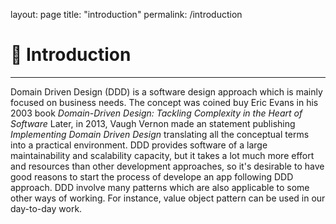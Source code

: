 layout: page
title: "introduction"
permalink: /introduction

# 🥇 Introduction
--- 
Domain Driven Design (DDD) is a software design approach which is mainly focused on business needs.
The concept was coined buy Eric Evans in his 2003 book  _Domain-Driven Design: Tackling Complexity in the Heart of Software_
Later, in 2013, Vaugh Vernon made an statement publishing _Implementing Domain Driven Design_ translating all the conceptual terms into a practical environment.
DDD provides software of a large maintainability and scalability capacity, but it takes a lot much more effort and resources than other development approaches, so it's desirable to have good reasons to start the process of develope an app following DDD approach.
DDD involve many patterns which are also applicable to some other ways of working. 
For instance, value object pattern can be used in our day-to-day work.
